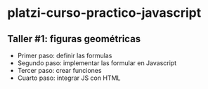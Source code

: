 # platzi-curso-practico-javascript

## Taller #1: figuras geométricas

- Primer paso: definir las formulas
- Segundo paso: implementar las formular en Javascript
- Tercer paso: crear funciones
- Cuarto paso: integrar JS con HTML